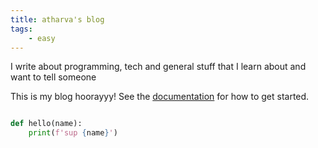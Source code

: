 ```yaml
---
title: atharva's blog
tags:
    - easy
---
```


I write about programming, tech and general stuff that I learn about and want to tell someone

This is my blog hoorayyy!
See the [documentation](https://quartz.jzhao.xyz) for how to get started.


```python

def hello(name):
    print(f'sup {name}')

```
